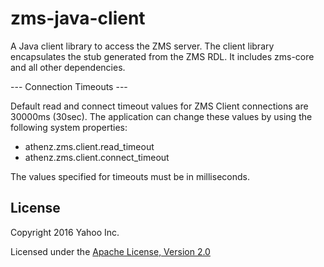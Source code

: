 zms-java-client
===============

A Java client library to access the ZMS server.
The client library encapsulates the stub generated from the ZMS RDL. 
It includes zms-core and all other dependencies.

--- Connection Timeouts ---

Default read and connect timeout values for ZMS Client connections
are 30000ms (30sec). The application can change these values by using
the following system properties:

 * athenz.zms.client.read_timeout
 * athenz.zms.client.connect_timeout

The values specified for timeouts must be in milliseconds.

## License

Copyright 2016 Yahoo Inc.

Licensed under the [Apache License, Version 2.0](http://www.apache.org/licenses/LICENSE-2.0)
